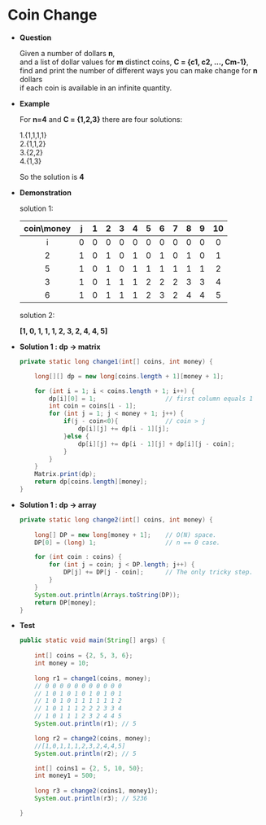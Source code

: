 # Coin Change

* **Question**

    Given a number of dollars **n**, <br>
    and a list of dollar values for **m** distinct coins, **C = {c1, c2, ..., Cm-1}**, <br>
    find and print the number of different ways you can make change for **n** dollars <br>
    if each coin is available in an infinite quantity.<br>
    
* **Example**

    For **n=4** and **C = {1,2,3}** there are four solutions:
    
    1.{1,1,1,1}<br>
    2.{1,1,2}<br>
    3.{2,2}<br>
    4.{1,3}
    
    So the solution is **4**
    
* **Demonstration**

    solution 1:

    |coin\money|   j   | 1 | 2 | 3 | 4 | 5 | 6 | 7 | 8 | 9 | 10 |
    |:--------:|:-----:|:-:|:-:|:-:|:-:|:-:|:-:|:-:|:-:|:-:|:--:| 
    |  i       |   0   | 0 | 0 | 0 | 0 | 0 | 0 | 0 | 0 | 0 | 0  |
    |  2       |   1   | 0 | 1 | 0 | 1 | 0 | 1 | 0 | 1 | 0 | 1  |
    |  5       |   1   | 0 | 1 | 0 | 1 | 1 | 1 | 1 | 1 | 1 | 2  |
    |  3       |   1   | 0 | 1 | 1 | 1 | 2 | 2 | 2 | 3 | 3 | 4  |
    |  6       |   1   | 0 | 1 | 1 | 1 | 2 | 3 | 2 | 4 | 4 | 5  |
    
    solution 2:
    
    **[1, 0, 1, 1, 1, 2, 3, 2, 4, 4, 5]**
    
* **Solution 1 : dp -> matrix**

    ```java
    private static long change1(int[] coins, int money) {

        long[][] dp = new long[coins.length + 1][money + 1];

        for (int i = 1; i < coins.length + 1; i++) {
            dp[i][0] = 1;                   // first column equals 1
            int coin = coins[i - 1];
            for (int j = 1; j < money + 1; j++) {
                if(j - coin<0){             // coin > j
                    dp[i][j] += dp[i - 1][j];
                }else {
                    dp[i][j] += dp[i - 1][j] + dp[i][j - coin];
                }
            }
        }
        Matrix.print(dp);
        return dp[coins.length][money];
    }
    ```
    
* **Solution 1 : dp -> array**

    ```java
    private static long change2(int[] coins, int money) {
            
        long[] DP = new long[money + 1];    // O(N) space.
        DP[0] = (long) 1;                   // n == 0 case.

        for (int coin : coins) {
            for (int j = coin; j < DP.length; j++) {
                DP[j] += DP[j - coin];      // The only tricky step.
            }
        }
        System.out.println(Arrays.toString(DP));
        return DP[money];
    }
    ```
    
* **Test**

    ```java
    public static void main(String[] args) {
           
        int[] coins = {2, 5, 3, 6};
        int money = 10;
        
        long r1 = change1(coins, money);
        // 0 0 0 0 0 0 0 0 0 0 0
        // 1 0 1 0 1 0 1 0 1 0 1
        // 1 0 1 0 1 1 1 1 1 1 2
        // 1 0 1 1 1 2 2 2 3 3 4
        // 1 0 1 1 1 2 3 2 4 4 5
        System.out.println(r1); // 5
    
        long r2 = change2(coins, money);
        //[1,0,1,1,1,2,3,2,4,4,5]
        System.out.println(r2); // 5
    
        int[] coins1 = {2, 5, 10, 50};
        int money1 = 500;
        
        long r3 = change2(coins1, money1);
        System.out.println(r3); // 5236
    
    }
    ```